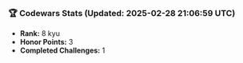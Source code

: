 ### 🏆 Codewars Stats (Updated: 2025-02-28 21:06:59 UTC)

- **Rank:** 8 kyu
- **Honor Points:** 3
- **Completed Challenges:** 1

